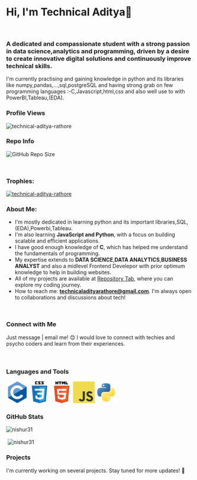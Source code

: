 
# Hi, I'm Technical Aditya👋
<br>

### A dedicated and compassionate  student with a strong passion in data science,analytics and programming, driven by a desire to create innovative digital solutions and continuously improve technical skills.

<div  style="background-color: transperant; display:inline-flex; flex-direction:row; justify-content:space-between; align-items:center;">I'm currently practising and gaining knowledge in python and its libraries like numpy,pandas,...,sql,postgreSQL and having strong grab on few programming languages :-C,Javascript,html,css and also well use to with PowerBI,Tableau,(EDA).</div>
<br>


### Profile Views

<div style="background-color: transperant; display: inline-flex; flex-direction:row; justify-content:space-between; align-items:center;"> <img src="https://komarev.com/ghpvc/?username=technical-aditya-rathore&label=Profile%20views&color=blue&style=plastic" alt="technical-aditya-rathore" /> </div> 
<br>



### Repo Info

![GitHub Repo Size](https://img.shields.io/github/repo-size/technical-aditya-rathore/technical-aditya-rathore)

<br>

### Trophies:

<div style="background-color: transperant; display: inline-flex; flex-direction:row; justify-content:space-between; align-items:center;"> <a href="https://github.com/ryo-ma/github-profile-trophy"><img src="https://github-profile-trophy.vercel.app/?username=technical-aditya-rathore&theme=algolia&no-bg=true" alt="technical-aditya-rathore" /></a> </div>

<br>

### About Me:
* I'm  mostly dedicated in learning python and its important libraries,SQL,(EDA),Powerbi,Tableau.
* I'm also learning **JavaScript and Python**, with a focus on building scalable and efficient applications.
* I have good enough knowledge of **C**, which has helped me understand the fundamentals of programming.
* My expertise extends to **DATA SCIENCE**,**DATA ANALYTICS**,**BUSINESS ANALYST** and also a midlevel Frontend Develepor with prior optimum knowledge to help in building websites.
* All of my projects are available at  [Repository Tab](https://github.com/technical-aditya-rathore?tab=repositories), where you can explore my coding journey.
* How to reach me: **technicaladityarathore@gmail.com**. I'm always open to collaborations and discussions about tech! 
<br>


### Connect with Me

<div  style="background-color: transperant; display:inline-flex; flex-direction:row; justify-content:space-between; align-items:center;">Just message | email me! 😊  I would love to connect with techies and psycho coders and learn from their experiences.</div>
<br>
<br>
<br>

### Languages and Tools

<div  style="background-color: transperant; display:inline-flex; flex-direction:row; justify-content:space-between; align-items:center;">
  <div><a href="https://www.cprogramming.com/" target="_blank" rel="noreferrer"> <img src="https://raw.githubusercontent.com/devicons/devicon/master/icons/c/c-original.svg" alt="c" width="60" width="60"/> </a></div>
  <div><a href="https://www.w3schools.com/css/" target="_blank" rel="noreferrer"> <img src="https://raw.githubusercontent.com/devicons/devicon/master/icons/css3/css3-original-wordmark.svg" alt="css3" width="60" width="60"/> </a></div>
  <div><a href="https://www.w3.org/html/" target="_blank" rel="noreferrer"> <img src="https://raw.githubusercontent.com/devicons/devicon/master/icons/html5/html5-original-wordmark.svg" alt="html5" width="60" width="60"/> </a></div>
  <div><a href="https://developer.mozilla.org/en-US/docs/Web/JavaScript" target="_blank" rel="noreferrer"> <img src="https://raw.githubusercontent.com/devicons/devicon/master/icons/javascript/javascript-original.svg" alt="javascript" width="60" width="60"/> </a></div>
  <div><a href="https://www.python.org" target="_blank" rel="noreferrer"> <img src="https://raw.githubusercontent.com/devicons/devicon/master/icons/python/python-original.svg" alt="python" width="60" width="60"/> </a></div>
  
</div>
<br>



### GitHub Stats

<div  style="background-color: transperant; display:inline-flex; flex-direction:row; justify-content:space-between; align-items:center;"><img align="left" src="https://github-readme-stats.vercel.app/api/top-langs?username=technical-aditya-rathore&show_icons=true&locale=en&layout=compact" alt="nishur31" /></div>
<br>
<br>
<div  style="background-color: transperant; display:inline-flex; flex-direction:row; justify-content:space-between; align-items:center;">&nbsp;<img align="center" src="https://github-readme-stats.vercel.app/api?username=technical-aditya-rathore&show_icons=true&locale=en" alt="nishur31" /></div>
<br>

### Projects
<div  style="background-color: transperant; display:inline-flex; flex-direction:row; justify-content:space-between; align-items:center;">
I'm currently working on several projects.</div>
<div  style="background-color: transperant; display:inline-flex; flex-direction:row; justify-content:space-between; align-items:center;">Stay tuned for more updates! 🚀</div>
